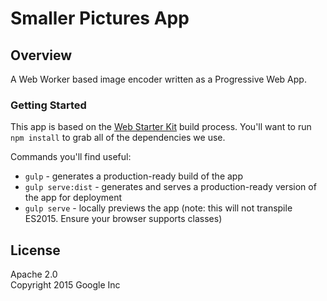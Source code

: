 # Smaller Pictures App

## Overview

A Web Worker based image encoder written as a Progressive Web App.

### Getting Started

This app is based on the [Web Starter Kit](https://github.com/google/web-starter-kit) build process. You'll want to run `npm install` to grab all of the dependencies we use.

Commands you'll find useful:

* `gulp` - generates a production-ready build of the app
* `gulp serve:dist` - generates and serves a production-ready version of the app for deployment
* `gulp serve` - locally previews the app (note: this will not transpile ES2015. Ensure your browser supports classes)

## License

Apache 2.0  
Copyright 2015 Google Inc
